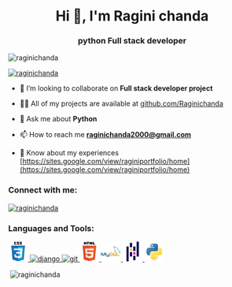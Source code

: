 <h1 align="center">Hi 👋, I'm Ragini chanda</h1>
<h3 align="center">python Full stack developer</h3>

<p align="left"> <img src="https://komarev.com/ghpvc/?username=raginichanda&label=Profile%20views&color=0e75b6&style=flat" alt="raginichanda" /> </p>

<p align="left"> <a href="https://github.com/ryo-ma/github-profile-trophy"><img src="https://github-profile-trophy.vercel.app/?username=raginichanda" alt="raginichanda" /></a> </p>

- 👯 I’m looking to collaborate on **Full stack developer project**

- 👨‍💻 All of my projects are available at [github.com/Raginichanda](github.com/Raginichanda)

- 💬 Ask me about **Python**

- 📫 How to reach me **raginichanda2000@gmail.com**

- 📄 Know about my experiences [https://sites.google.com/view/raginiportfolio/home](https://sites.google.com/view/raginiportfolio/home)

<h3 align="left">Connect with me:</h3>
<p align="left">
<a href="https://linkedin.com/in/raginichanda" target="blank"><img align="center" src="https://raw.githubusercontent.com/rahuldkjain/github-profile-readme-generator/master/src/images/icons/Social/linked-in-alt.svg" alt="raginichanda" height="30" width="40" /></a>
</p>

<h3 align="left">Languages and Tools:</h3>
<p align="left"> <a href="https://www.w3schools.com/css/" target="_blank" rel="noreferrer"> <img src="https://raw.githubusercontent.com/devicons/devicon/master/icons/css3/css3-original-wordmark.svg" alt="css3" width="40" height="40"/> </a> <a href="https://www.djangoproject.com/" target="_blank" rel="noreferrer"> <img src="https://cdn.worldvectorlogo.com/logos/django.svg" alt="django" width="40" height="40"/> </a> <a href="https://git-scm.com/" target="_blank" rel="noreferrer"> <img src="https://www.vectorlogo.zone/logos/git-scm/git-scm-icon.svg" alt="git" width="40" height="40"/> </a> <a href="https://www.w3.org/html/" target="_blank" rel="noreferrer"> <img src="https://raw.githubusercontent.com/devicons/devicon/master/icons/html5/html5-original-wordmark.svg" alt="html5" width="40" height="40"/> </a> <a href="https://www.mysql.com/" target="_blank" rel="noreferrer"> <img src="https://raw.githubusercontent.com/devicons/devicon/master/icons/mysql/mysql-original-wordmark.svg" alt="mysql" width="40" height="40"/> </a> <a href="https://pandas.pydata.org/" target="_blank" rel="noreferrer"> <img src="https://raw.githubusercontent.com/devicons/devicon/2ae2a900d2f041da66e950e4d48052658d850630/icons/pandas/pandas-original.svg" alt="pandas" width="40" height="40"/> </a> <a href="https://www.python.org" target="_blank" rel="noreferrer"> <img src="https://raw.githubusercontent.com/devicons/devicon/master/icons/python/python-original.svg" alt="python" width="40" height="40"/> </a> </p>



<p>&nbsp;<img align="center" src="https://github-readme-stats.vercel.app/api?username=raginichanda&show_icons=true&locale=en" alt="raginichanda" /></p>
